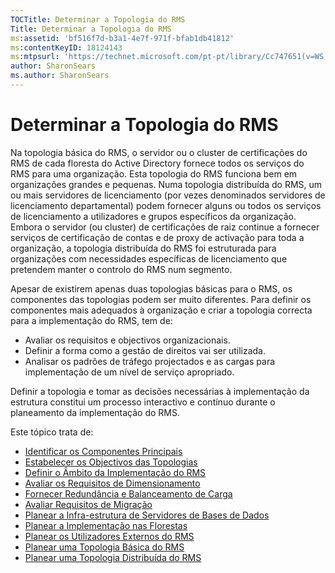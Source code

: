 ```yaml
---
TOCTitle: Determinar a Topologia do RMS
Title: Determinar a Topologia do RMS
ms:assetid: 'bf516f7d-b3a1-4e7f-971f-bfab1db41812'
ms:contentKeyID: 18124143
ms:mtpsurl: 'https://technet.microsoft.com/pt-pt/library/Cc747651(v=WS.10)'
author: SharonSears
ms.author: SharonSears
---
```


Determinar a Topologia do RMS
=============================

Na topologia básica do RMS, o servidor ou o cluster de certificações do RMS de cada floresta do Active Directory fornece todos os serviços do RMS para uma organização. Esta topologia do RMS funciona bem em organizações grandes e pequenas. Numa topologia distribuída do RMS, um ou mais servidores de licenciamento (por vezes denominados servidores de licenciamento departamental) podem fornecer alguns ou todos os serviços de licenciamento a utilizadores e grupos específicos da organização. Embora o servidor (ou cluster) de certificações de raiz continue a fornecer serviços de certificação de contas e de proxy de activação para toda a organização, a topologia distribuída do RMS foi estruturada para organizações com necessidades específicas de licenciamento que pretendem manter o controlo do RMS num segmento.

Apesar de existirem apenas duas topologias básicas para o RMS, os componentes das topologias podem ser muito diferentes. Para definir os componentes mais adequados à organização e criar a topologia correcta para a implementação do RMS, tem de:

-   Avaliar os requisitos e objectivos organizacionais.
-   Definir a forma como a gestão de direitos vai ser utilizada.
-   Analisar os padrões de tráfego projectados e as cargas para implementação de um nível de serviço apropriado.

Definir a topologia e tomar as decisões necessárias à implementação da estrutura constitui um processo interactivo e contínuo durante o planeamento da implementação do RMS.

Este tópico trata de:

-   [Identificar os Componentes Principais](https://technet.microsoft.com/c9ec225b-0e51-42f5-aff6-0aecb62e3b27)
-   [Estabelecer os Objectivos das Topologias](https://technet.microsoft.com/8275a04d-3e5b-40b0-be9d-2f31b7aeca6b)
-   [Definir o Âmbito da Implementação do RMS](https://technet.microsoft.com/4b5fe1be-643e-47c4-bf9b-50d1e97108fb)
-   [Avaliar os Requisitos de Dimensionamento](https://technet.microsoft.com/89f0138c-946d-47d7-a286-041d4d9606a8)
-   [Fornecer Redundância e Balanceamento de Carga](https://technet.microsoft.com/162d547c-78a7-4848-b43e-58e481832af2)
-   [Avaliar Requisitos de Migração](https://technet.microsoft.com/cec07f45-dc52-4004-860b-5cc33e5fc209)
-   [Planear a Infra-estrutura de Servidores de Bases de Dados](https://technet.microsoft.com/b12354bd-3143-4d1f-b5aa-450c4550653c)
-   [Planear a Implementação nas Florestas](https://technet.microsoft.com/2dfb40b7-95b1-4362-b32e-72867544b705)
-   [Planear os Utilizadores Externos do RMS](https://technet.microsoft.com/107e1338-4dcf-4ed5-a49d-e875cc883db1)
-   [Planear uma Topologia Básica do RMS](https://technet.microsoft.com/fec3201e-201f-4faf-910e-fa44132af83d)
-   [Planear uma Topologia Distribuída do RMS](https://technet.microsoft.com/8773a1e0-6ac3-41f5-9866-5890cef08d04)
